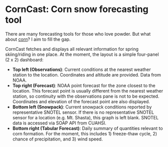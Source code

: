 # CornCast: Corn snow forecasting tool
There are many forecasting tools for those who love powder. But what about [corn](https://opensnow.com/news/post/spring-skiing-explained)? I aim to fill the gap.

CornCast fetches and displays all relevant information for spring skiing/riding in one place. At the moment, the layout is a simple four-panel (2 x 2) dashboard:

 * **Top left (Observations)**: Current conditions at the nearest weather station to the location. Coordinates and altitude are provided. Data from NOAA.
 * **Top right (Forecast)**: NOAA point forecast for the zone closest to the location. This forecast point is usually different from the nearest weather station, so continuity with the observations pane is not to be expected. Coordinates and elevation of the forecast point are also displayed.
 * **Bottom left (Snowpack)**: Current snowpack conditions reported by representative SNOTEL sensor. If there is no representative SNOTEL sensor for a location (e.g. Mt. Shasta), this graph is left blank. SNOTEL data is accessed via SOAP API from CUAHSI.
 * **Bottom right (Tabular Forecast)**: Daily summary of quantities relevant to corn formation. For the moment, this includes 1) freeze-thaw cycle, 2) chance of precipitation, and 3) wind speed.
